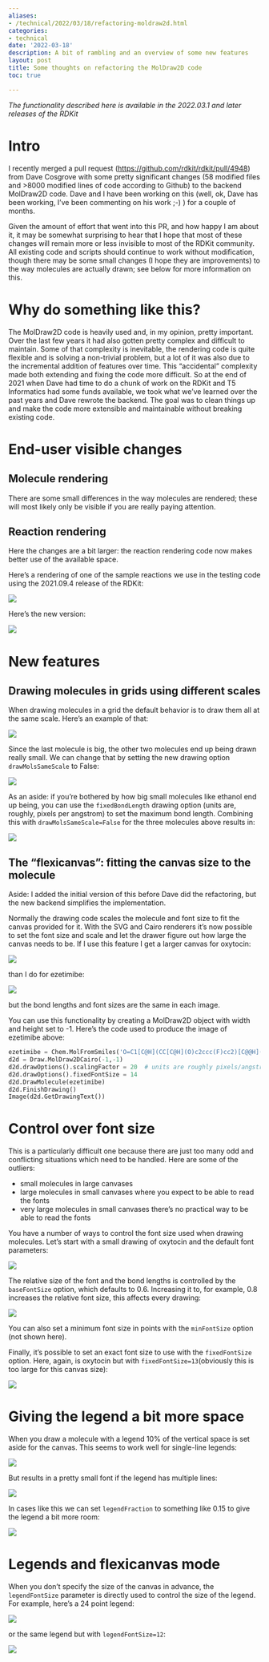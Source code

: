 ```yaml
---
aliases:
- /technical/2022/03/18/refactoring-moldraw2d.html
categories:
- technical
date: '2022-03-18'
description: A bit of rambling and an overview of some new features
layout: post
title: Some thoughts on refactoring the MolDraw2D code
toc: true

---
```


*The functionality described here is available in the 2022.03.1 and later releases of the RDKit*

# Intro

I recently merged a pull request (https://github.com/rdkit/rdkit/pull/4948) from Dave Cosgrove with some pretty significant changes (58 modified files and >8000 modified lines of code according to Github) to the backend MolDraw2D code. Dave and I have been working on this (well, ok, Dave has been working, I’ve been commenting on his work ;-) ) for a couple of months.

Given the amount of effort that went into this PR, and how happy I am about it, it may be somewhat surprising to hear that I hope that most of these changes will remain more or less invisible to most of the RDKit community. All existing code and scripts should continue to work without modification, though there may be some small changes (I hope they are improvements) to the way molecules are actually drawn; see below for more information on this.

# Why do something like this?

The MolDraw2D code is heavily used and, in my opinion, pretty important. Over the last few years it had also gotten pretty complex and difficult to maintain. Some of that complexity is inevitable, the rendering code is quite flexible and is solving a non-trivial problem, but a lot of it was also due to the incremental addition of features over time. This “accidental” complexity made both extending and fixing the code more difficult. So at the end of 2021 when Dave had time to do a chunk of work on the RDKit and T5 Informatics had some funds available, we took what we’ve learned over the past years and Dave rewrote the backend. The goal was to clean things up and make the code more extensible and maintainable without breaking existing code.

# End-user visible changes

## Molecule rendering

There are some small differences in the way molecules are rendered; these will most likely only be visible if you are really paying attention.

## Reaction rendering

Here the changes are a bit larger: the reaction rendering code now makes better use of the available space.

Here’s a rendering of one of the sample reactions we use in the testing code using the 2021.09.4 release of the RDKit:

![](images/blog/refactoring-moldraw2d-0.png)

Here’s the new version:

![](images/blog/refactoring-moldraw2d-1.png)

# New features

## Drawing molecules in grids using different scales

When drawing molecules in a grid the default behavior is to draw them all at the same scale. Here’s an example of that:

![](images/blog/refactoring-moldraw2d-2.png)

Since the last molecule is big, the other two molecules end up being drawn really small. We can change that by setting the new drawing option `drawMolsSameScale` to False:

![](images/blog/refactoring-moldraw2d-3.png)

As an aside: if you’re bothered by how big small molecules like ethanol end up being, you can use the `fixedBondLength` drawing option (units are, roughly, pixels per angstrom) to set the maximum bond length. Combining this with `drawMolsSameScale=False` for the three molecules above results in:

![](images/blog/refactoring-moldraw2d-4.png)

## The “flexicanvas”: fitting the canvas size to the molecule

Aside: I added the initial version of this before Dave did the refactoring, but the new backend simplifies the implementation. 

Normally the drawing code scales the molecule and font size to fit the canvas provided for it. With the SVG and Cairo renderers it’s now possible to set the font size and scale and let the drawer figure out how large the canvas needs to be. If I use this feature I get a larger canvas for oxytocin:

![](images/blog/refactoring-moldraw2d-5.png)

than I do for ezetimibe:

![](images/blog/refactoring-moldraw2d-6.png)

but the bond lengths and font sizes are the same in each image.

You can use this functionality by creating a MolDraw2D object with width and height set to -1. Here’s the code used to produce the image of ezetimibe above:

```python
ezetimibe = Chem.MolFromSmiles('O=C1[C@H](CC[C@H](O)c2ccc(F)cc2)[C@@H](c2ccc(O)cc2)N1c1ccc(F)cc1')
d2d = Draw.MolDraw2DCairo(-1,-1)
d2d.drawOptions().scalingFactor = 20  # units are roughly pixels/angstrom
d2d.drawOptions().fixedFontSize = 14
d2d.DrawMolecule(ezetimibe)
d2d.FinishDrawing()
Image(d2d.GetDrawingText())
```

# Control over font size

This is a particularly difficult one because there are just too many odd and conflicting situations which need to be handled. Here are some of the outliers:

- small molecules in large canvases
- large molecules in small canvases where you expect to be able to read the fonts
- very large molecules in small canvases there’s no practical way to be able to read the fonts

You have a number of ways to control the font size used when drawing molecules. Let’s start with a small drawing of oxytocin and the default font parameters:

![](images/blog/refactoring-moldraw2d-7.png)

The relative size of the font and the bond lengths is controlled by the `baseFontSize` option, which defaults to 0.6. Increasing it to, for example, 0.8 increases the relative font size, this affects every drawing:

![](images/blog/refactoring-moldraw2d-8.png)

You can also set a minimum font size in points with the `minFontSize` option (not shown here).

Finally, it’s possible to set an exact font size to use with the `fixedFontSize` option. Here, again, is oxytocin but with `fixedFontSize=13`(obviously this is too large for this canvas size):

![](images/blog/refactoring-moldraw2d-9.png)

# Giving the legend a bit more space

When you draw a molecule with a legend 10% of the vertical space is set aside for the canvas. This seems to work well for single-line legends:

![](images/blog/refactoring-moldraw2d-10.png)

But results in a pretty small font if the legend has multiple lines:

![](images/blog/refactoring-moldraw2d-11.png)

In cases like this we can set `legendFraction` to something like 0.15 to give the legend a bit more room:

![](images/blog/refactoring-moldraw2d-12.png)

# Legends and flexicanvas mode

When you don’t specify the size of the canvas in advance, the `legendFontSize` parameter is directly used to control the size of the legend. For example, here’s a 24 point legend:

![](images/blog/refactoring-moldraw2d-13.png)

or the same legend but with `legendFontSize=12`:

![](images/blog/refactoring-moldraw2d-14.png)